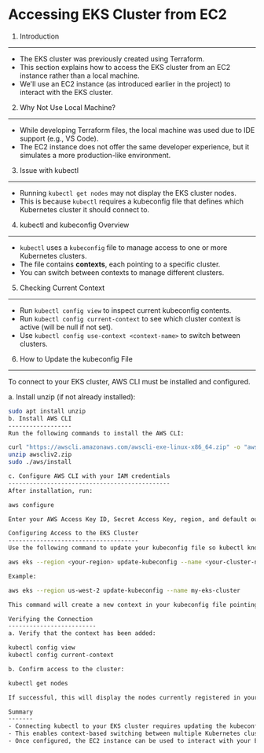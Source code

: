 
Accessing EKS Cluster from EC2
==============================

1. Introduction
---------------
- The EKS cluster was previously created using Terraform.
- This section explains how to access the EKS cluster from an EC2 instance rather than a local machine.
- We'll use an EC2 instance (as introduced earlier in the project) to interact with the EKS cluster.

2. Why Not Use Local Machine?
-----------------------------
- While developing Terraform files, the local machine was used due to IDE support (e.g., VS Code).
- The EC2 instance does not offer the same developer experience, but it simulates a more production-like environment.

3. Issue with kubectl
---------------------
- Running `kubectl get nodes` may not display the EKS cluster nodes.
- This is because `kubectl` requires a kubeconfig file that defines which Kubernetes cluster it should connect to.

4. kubectl and kubeconfig Overview
----------------------------------
- `kubectl` uses a `kubeconfig` file to manage access to one or more Kubernetes clusters.
- The file contains **contexts**, each pointing to a specific cluster.
- You can switch between contexts to manage different clusters.

5. Checking Current Context
---------------------------
- Run `kubectl config view` to inspect current kubeconfig contents.
- Run `kubectl config current-context` to see which cluster context is active (will be null if not set).
- Use `kubectl config use-context <context-name>` to switch between clusters.

6. How to Update the kubeconfig File
------------------------------------
To connect to your EKS cluster, AWS CLI must be installed and configured.

a. Install unzip (if not already installed):
   ```bash
   sudo apt install unzip
b. Install AWS CLI
------------------
Run the following commands to install the AWS CLI:

curl "https://awscli.amazonaws.com/awscli-exe-linux-x86_64.zip" -o "awscliv2.zip"
unzip awscliv2.zip
sudo ./aws/install

c. Configure AWS CLI with your IAM credentials
----------------------------------------------
After installation, run:

aws configure

Enter your AWS Access Key ID, Secret Access Key, region, and default output format when prompted.

Configuring Access to the EKS Cluster
-------------------------------------
Use the following command to update your kubeconfig file so kubectl knows how to connect to your EKS cluster:

aws eks --region <your-region> update-kubeconfig --name <your-cluster-name>

Example:

aws eks --region us-west-2 update-kubeconfig --name my-eks-cluster

This command will create a new context in your kubeconfig file pointing to the specified EKS cluster.

Verifying the Connection
-------------------------
a. Verify that the context has been added:

kubectl config view
kubectl config current-context

b. Confirm access to the cluster:

kubectl get nodes

If successful, this will display the nodes currently registered in your EKS cluster.

Summary
-------
- Connecting kubectl to your EKS cluster requires updating the kubeconfig file via the AWS CLI.
- This enables context-based switching between multiple Kubernetes clusters.
- Once configured, the EC2 instance can be used to interact with your EKS cluster just like a local development environment.
